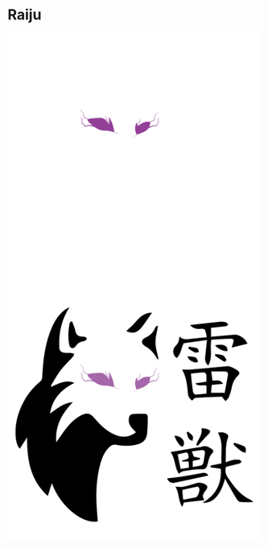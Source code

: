 # Raiju

![](docs/raiju_branco.png#gh-dark-mode-only)
![](docs/raiju_preto.png#gh-light-mode-only)

<!--
folders
- hal -> c++ wrappers over lower level HAL stuff, no project logic here


-->
